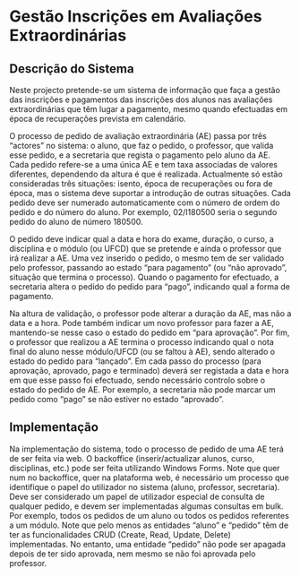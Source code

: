 # Gestão Inscrições em Avaliações Extraordinárias

## Descrição do Sistema
Neste projecto pretende-se um sistema de informação que faça a gestão das inscrições
e pagamentos das inscrições dos alunos nas avaliações extraordinárias que
têm lugar a pagamento, mesmo quando efectuadas em época de recuperações
prevista em calendário.

O processo de pedido de avaliação extraordinária (AE) passa por três “actores” no
sistema: o aluno, que faz o pedido, o professor, que valida esse pedido, e a secretaria
que regista o pagamento pelo aluno da AE.
Cada pedido refere-se a uma única AE e tem taxa associadas de valores diferentes,
dependendo da altura é que é realizada. Actualmente só estão consideradas três
situações: isento, época de recuperações ou fora de época, mas o sistema deve
suportar a introdução de outras situações.
Cada pedido deve ser numerado automaticamente com o número de ordem do pedido
e do número do aluno. Por exemplo, 02/I180500 seria o segundo pedido do aluno de
número 180500.

O pedido deve indicar qual a data e hora do exame, duração, o curso, a disciplina e o
módulo (ou UFCD) que se pretende e ainda o professor que irá realizar a AE.
Uma vez inserido o pedido, o mesmo tem de ser validado pelo professor, passando ao
estado “para pagamento” (ou “não aprovado”, situação que termina o processo).
Quando o pagamento for efectuado, a secretaria altera o pedido do pedido para “pago”,
indicando qual a forma de pagamento.

Na altura de validação, o professor pode alterar a duração da AE, mas não a data e a
hora. Pode também indicar um novo professor para fazer a AE, mantendo-se nesse
caso o estado do pedido em “para aprovação”.
Por fim, o professor que realizou a AE termina o processo indicando qual o nota final do
aluno nesse módulo/UFCD (ou se faltou à AE), sendo alterado o estado do pedido para
“lançado”.
Em cada passo do processo (para aprovação, aprovado, pago e terminado) deverá ser
registada a data e hora em que esse passo foi efectuado, sendo necessário controlo
sobre o estado do pedido de AE. Por exemplo, a secretaria não pode marcar um
pedido como “pago” se não estiver no estado “aprovado”.

## Implementação
Na implementação do sistema, todo o processo de pedido de uma AE terá de ser feita
via web.
O backoffice (inserir/actualizar alunos, curso, disciplinas, etc.) pode ser feita utilizando
Windows Forms.
Note que quer num no backoffice, quer na plataforma web, é necessário um processo
que identifique o papel do utilizador no sistema (aluno, professor, secretaria).
Deve ser considerado um papel de utilizador especial de consulta de qualquer pedido,
e devem ser implementadas algumas consultas em bulk. Por exemplo, todos os
pedidos de um aluno ou todos os pedidos referentes a um módulo.
Note que pelo menos as entidades “aluno” e “pedido” têm de ter as funcionalidades
CRUD (Create, Read, Update, Delete) implementadas.
No entanto, uma entidade “pedido” não pode ser apagada depois de ter sido aprovada,
nem mesmo se não foi aprovada pelo professor.
